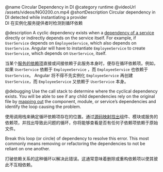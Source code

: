 @name Circular Dependency in DI
@category runtime
@videoUrl /assets/videos/NG0200.cn.mp4
@shortDescription Circular dependency in DI detected while instantiating a provider
<br/>
DI 在实例化服务提供者时检测到循环依赖

@description
A cyclic dependency exists when a [dependency of a service](guide/hierarchical-dependency-injection) directly or indirectly depends on the service itself. For example, if `UserService` depends on `EmployeeService`, which also depends on `UserService`. Angular will have to instantiate `EmployeeService` to create `UserService`, which depends on `UserService`, itself.

当某个[服务的依赖项](guide/hierarchical-dependency-injection)直接或间接依赖于此服务本身时，便存在循环依赖项。例如，如果 `UserService` 依赖于 `EmployeeService` ，而 `EmployeeService` 也依赖于 `UserService`。 Angular 将不得不先实例化 `EmployeeService` 再创建 `UserService`，而 `EmployeeService` 又依赖于 `UserService` 本身。

@debugging
Use the call stack to determine where the cyclical dependency exists. You will be able to see if any child dependencies rely on the original file by [mapping out](guide/dependency-injection-in-action) the component, module, or service’s dependencies and identify the loop causing the problem.

使用调用栈来确定循环依赖项存在的位置。通过[源码映射找出](guide/dependency-injection-in-action)组件、模块或服务的依赖项，并找出导致此问题的循环，你将能够查看是否有任何子依赖项依赖于原始文件。

Break this loop (or circle) of dependency to resolve this error. This most commonly means removing or refactoring the dependencies to not be reliant on one another.

打破依赖关系的这种循环以解决此错误。这通常意味着删除或重构依赖项以使其彼此不互相依赖。

